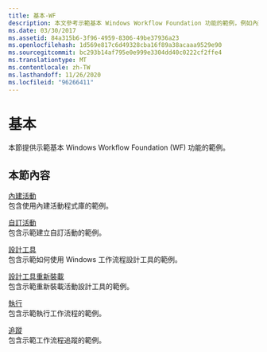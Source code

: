 ```yaml
---
title: 基本-WF
description: 本文參考示範基本 Windows Workflow Foundation 功能的範例，例如內建和自訂活動。
ms.date: 03/30/2017
ms.assetid: 84a315b6-3f96-4959-8306-49be37936a23
ms.openlocfilehash: 1d569e817c6d49328cba16f89a38acaaa9529e90
ms.sourcegitcommit: bc293b14af795e0e999e3304dd40c0222cf2ffe4
ms.translationtype: MT
ms.contentlocale: zh-TW
ms.lasthandoff: 11/26/2020
ms.locfileid: "96266411"
---
```

# <a name="basic"></a>基本

本節提供示範基本 Windows Workflow Foundation (WF) 功能的範例。  
  
## <a name="in-this-section"></a>本節內容  

 [內建活動](built-in-activities.md)  
 包含使用內建活動程式庫的範例。  
  
 [自訂活動](custom-activities.md)  
 包含示範建立自訂活動的範例。  
  
 [設計工具](designer.md)  
 包含示範如何使用 Windows 工作流程設計工具的範例。  
  
 [設計工具重新裝載](designer-rehosting.md)  
 包含示範重新裝載活動設計工具的範例。  
  
 [執行](execution.md)  
 包含示範執行工作流程的範例。
  
 [追蹤](tracking.md)  
 包含示範工作流程追蹤的範例。
